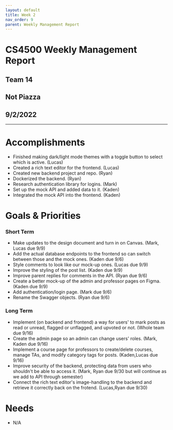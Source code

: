 ```yaml
---
layout: default
title: Week 2
nav_order: 9
parent: Weekly Management Report
---
```

# CS4500 Weekly Management Report 
## Team 14
## Not Piazza
## 9/2/2022
***

# Accomplishments
- Finished making dark/light mode themes with a toggle button to select which is active. (Lucas)
- Created a rich text editor for the frontend. (Lucas)
- Created new backend project and repo. (Ryan)
- Dockerized the backend. (Ryan)
- Research authentication library for logins. (Mark)
- Set up the mock API and added data to it. (Kaden)
- Integrated the mock API into the frontend. (Kaden)

# Goals & Priorities
### Short Term
- Make updates to the design document and turn in on Canvas. (Mark, Lucas due 9/9)
- Add the actual database endpoints to the frontend so can switch between those and the mock ones. (Kaden due 9/6)
- Style comments to look like our mock-up ones. (Lucas due 9/9)
- Improve the styling of the post list. (Kaden due 9/9)
- Improve parent replies for comments in the API. (Ryan due 9/6)
- Create a better mock-up of the admin and professor pages on Figma. (Kaden due 9/9)
- Add authentication/login page. (Mark due 9/6) 
- Rename the Swagger objects. (Ryan due 9/6)

### Long Term
- Implement (on backend and frontend) a way for users' to mark posts as read or unread, flagged or unflagged, and upvoted or not. (Whole team due 9/16)
- Create the admin page so an admin can change users' roles. (Mark, Kaden due 9/16)
- Implement a course page for professors to create/delete courses, manage TAs, and modify category tags for posts. (Kaden,Lucas due 9/16)
- Improve security of the backend, protecting data from users who shouldn't be able to access it. (Mark, Ryan due 9/30 but will continue as we add to API through semester)
- Connect the rich text editor's image-handling to the backend and retrieve it correctly back on the frotend. (Lucas,Ryan due 9/30)

# Needs
- N/A



